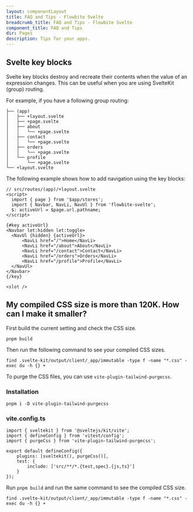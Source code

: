 ```yaml
---
layout: componentLayout
title: FAQ and Tips - Flowbite Svelte
breadcrumb_title: FAQ and Tips - Flowbite Svelte
component_title: FAQ and Tips
dir: Pages
description: Tips for your apps.
---
```


## Svelte key blocks

Svelte key blocks destroy and recreate their contents when the value of an expression changes. This can be useful when you are using SvelteKit (group) routing.

For example, if you have a following group routing:

```
├── (app)
│   ├── +layout.svelte
│   ├── +page.svelte
│   ├── about
│   │   └── +page.svelte
│   ├── contact
│   │   └── +page.svelte
│   ├── orders
│   │   └── +page.svelte
│   └── profile
│       └── +page.svelte
└── +layout.svelte
```

The following example shows how to add navigation using the key blocks:

```svelte example hideOutput
// src/routes/(app)/+layout.svelte
<script>
  import { page } from '$app/stores';
  import { Navbar, NavLi, NavUl } from 'flowbite-svelte';
  $: activeUrl = $page.url.pathname;
</script>

{#key activeUrl}
<Navbar let:hidden let:toggle>
  <NavUl {hidden} {activeUrl}>
      <NavLi href="/">Home</NavLi>
      <NavLi href="/about">About</NavLi>
      <NavLi href="/contact">Contact</NavLi>
      <NavLi href="/orders">Orders</NavLi>
      <NavLi href="/profile">Profile</NavLi>
  </NavUl>
</Navbar>
{/key}

<slot />
```

## My compiled CSS size is more than 120K. How can I make it smaller?

First build the current setting and check the CSS size.

```
pnpm build
```

Then run the following command to see your compiled CSS sizes.

```
find .svelte-kit/output/client/_app/immutable -type f -name "*.css" -exec du -h {} +
```

To purge the CSS files, you can use `vite-plugin-tailwind-purgecss`.

### Installation

```
pnpm i -D vite-plugin-tailwind-purgecss
```

### vite.config.ts

```
import { sveltekit } from '@sveltejs/kit/vite';
import { defineConfig } from 'vitest/config';
import { purgeCss } from 'vite-plugin-tailwind-purgecss';

export default defineConfig({
	plugins: [sveltekit(), purgeCss()],
	test: {
		include: ['src/**/*.{test,spec}.{js,ts}']
	}
});
```

Run `pnpm build` and run the same command to see the compiled CSS size.

```
find .svelte-kit/output/client/_app/immutable -type f -name "*.css" -exec du -h {} +
```
